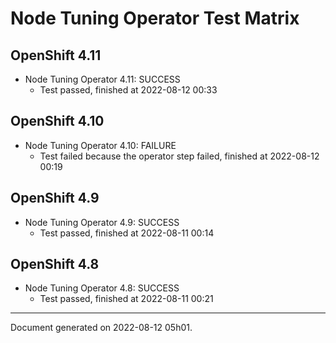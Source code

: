 
Node Tuning Operator Test Matrix
================================

OpenShift 4.11
--------------



* Node Tuning Operator 4.11: SUCCESS
  - Test passed, finished at 2022-08-12 00:33






OpenShift 4.10
--------------



* Node Tuning Operator 4.10: FAILURE
  - Test failed because the operator step failed, finished at 2022-08-12 00:19






OpenShift 4.9
-------------



* Node Tuning Operator 4.9: SUCCESS
  - Test passed, finished at 2022-08-11 00:14






OpenShift 4.8
-------------



* Node Tuning Operator 4.8: SUCCESS
  - Test passed, finished at 2022-08-11 00:21






---
Document generated on 2022-08-12 05h01.
